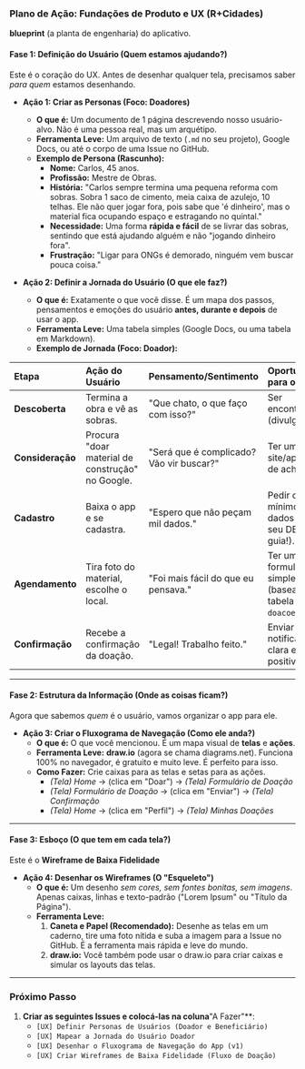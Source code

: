 ### **Plano de Ação: Fundações de Produto e UX (R+Cidades)**

**blueprint** (a planta de engenharia) do aplicativo. 

#### **Fase 1: Definição do Usuário (Quem estamos ajudando?)**

Este é o coração do UX. Antes de desenhar qualquer tela, precisamos saber *para quem* estamos desenhando.

* **Ação 1: Criar as Personas (Foco: Doadores)**
    * **O que é:** Um documento de 1 página descrevendo nosso usuário-alvo. Não é uma pessoa real, mas um arquétipo.
    * **Ferramenta Leve:** Um arquivo de texto (`.md` no seu projeto), Google Docs, ou até o corpo de uma Issue no GitHub.
    * **Exemplo de Persona (Rascunho):**
        * **Nome:** Carlos, 45 anos.
        * **Profissão:** Mestre de Obras.
        * **História:** "Carlos sempre termina uma pequena reforma com sobras. Sobra 1 saco de cimento, meia caixa de azulejo, 10 telhas. Ele não quer jogar fora, pois sabe que 'é dinheiro', mas o material fica ocupando espaço e estragando no quintal."
        * **Necessidade:** Uma forma **rápida e fácil** de se livrar das sobras, sentindo que está ajudando alguém e não "jogando dinheiro fora".
        * **Frustração:** "Ligar para ONGs é demorado, ninguém vem buscar pouca coisa."

* **Ação 2: Definir a Jornada do Usuário (O que ele faz?)**
    * **O que é:** Exatamente o que você disse. É um mapa dos passos, pensamentos e emoções do usuário **antes, durante e depois** de usar o app.
    * **Ferramenta Leve:** Uma tabela simples (Google Docs, ou uma tabela em Markdown).
    * **Exemplo de Jornada (Foco: Doador):**

| Etapa | Ação do Usuário | Pensamento/Sentimento | Oportunidade para o App |
| :--- | :--- | :--- | :--- |
| **Descoberta** | Termina a obra e vê as sobras. | "Que chato, o que faço com isso?" | Ser encontrado (divulgação). |
| **Consideração** | Procura "doar material de construção" no Google. | "Será que é complicado? Vão vir buscar?" | Ter um site/app fácil de achar. |
| **Cadastro** | Baixa o app e se cadastra. | "Espero que não peçam mil dados." | Pedir o mínimo de dados (usar seu DB como guia!). |
| **Agendamento** | Tira foto do material, escolhe o local. | "Foi mais fácil do que eu pensava." | Ter um formulário simples (baseado na tabela `doacoes`). |
| **Confirmação** | Recebe a confirmação da doação. | "Legal! Trabalho feito." | Enviar uma notificação clara e positiva. |

---

#### **Fase 2: Estrutura da Informação (Onde as coisas ficam?)**

Agora que sabemos *quem* é o usuário, vamos organizar o app para ele.

* **Ação 3: Criar o Fluxograma de Navegação (Como ele anda?)**
    * **O que é:** O que você mencionou. É um mapa visual de **telas** e **ações**.
    * **Ferramenta Leve:** **draw.io** (agora se chama diagrams.net). Funciona 100% no navegador, é gratuito e muito leve. É perfeito para isso.
    * **Como Fazer:** Crie caixas para as telas e setas para as ações.
        * *(Tela) Home* → (clica em "Doar") → *(Tela) Formulário de Doação*
        * *(Tela) Formulário de Doação* → (clica em "Enviar") → *(Tela) Confirmação*
        * *(Tela) Home* → (clica em "Perfil") → *(Tela) Minhas Doações*

---

#### **Fase 3: Esboço (O que tem em cada tela?)**

Este é o **Wireframe de Baixa Fidelidade** 

* **Ação 4: Desenhar os Wireframes (O "Esqueleto")**
    * **O que é:** Um desenho *sem cores, sem fontes bonitas, sem imagens*. Apenas caixas, linhas e texto-padrão ("Lorem Ipsum" ou "Título da Página").
    * **Ferramenta Leve:**
        1.  **Caneta e Papel (Recomendado):** Desenhe as telas em um caderno, tire uma foto nítida e suba a imagem para a Issue no GitHub. É a ferramenta mais rápida e leve do mundo.
        2.  **draw.io:** Você também pode usar o draw.io para criar caixas e simular os layouts das telas.

---

### **Próximo Passo**

1.  **Criar as seguintes Issues e colocá-las na coluna**"A Fazer"**:
    * `[UX] Definir Personas de Usuários (Doador e Beneficiário)`
    * `[UX] Mapear a Jornada do Usuário Doador`
    * `[UX] Desenhar o Fluxograma de Navegação do App (v1)`
    * `[UX] Criar Wireframes de Baixa Fidelidade (Fluxo de Doação)`


